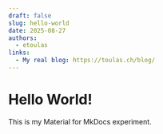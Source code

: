```yaml
---
draft: false
slug: hello-world
date: 2025-08-27
authors:
  - etoulas
links:
  - My real blog: https://toulas.ch/blog/
---
```


# Hello World!

This is my Material for MkDocs experiment.

